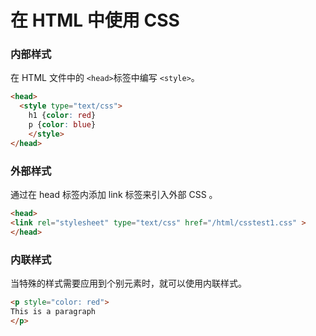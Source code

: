 # 在 HTML 中使用 CSS





### 内部样式

在 HTML 文件中的 `<head>`标签中编写 `<style>`。



```html
<head>
  <style type="text/css">
	h1 {color: red}
	p {color: blue}
	</style>
</head>
```



### 外部样式



通过在 head 标签内添加 link 标签来引入外部 CSS 。



```html
<head>
<link rel="stylesheet" type="text/css" href="/html/csstest1.css" >
</head>
```



### 内联样式

当特殊的样式需要应用到个别元素时，就可以使用内联样式。

```html
<p style="color: red">
This is a paragraph
</p>
```


